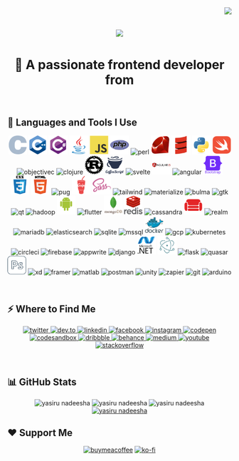 <img align="right" src="https://visitor-badge.laobi.icu/badge?page_id=yasiru nadeesha.yasiru nadeesha" />

<h1 align="center">
  <img src="https://readme-typing-svg.herokuapp.com/?font=Righteous&size=35&center=true&vCenter=true&width=500&height=70&duration=4000&lines=Hi%20%F0%9F%91%8B%2C%20I'm%20yasiru%20nadeesha" />
</h1>

<h1 align="center">🚀 A passionate frontend developer from</h1>

<p dir="auto"><a target="_blank" rel="noopener noreferrer nofollow" href="https://camo.githubusercontent.com/2722992d519a722218f896d5f5231d49f337aaff4514e78bd59ac935334e916a/68747470733a2f2f692e696d6775722e636f6d2f77617856496d762e706e67"><img src="https://camo.githubusercontent.com/2722992d519a722218f896d5f5231d49f337aaff4514e78bd59ac935334e916a/68747470733a2f2f692e696d6775722e636f6d2f77617856496d762e706e67" alt="" data-canonical-src="https://i.imgur.com/waxVImv.png" style="max-width: 100%;"></a></p>

<h2> 🚀 Languages and Tools I Use</h2>

<p align="center">
  <img src="https://raw.githubusercontent.com/devicons/devicon/master/icons/c/c-original.svg" alt="c" width="42" height="42"/>
  <img src="https://raw.githubusercontent.com/devicons/devicon/master/icons/cplusplus/cplusplus-original.svg" alt="cplusplus" width="42" height="42"/>
  <img src="https://raw.githubusercontent.com/devicons/devicon/master/icons/csharp/csharp-original.svg" alt="csharp" width="42" height="42"/>
  <img src="https://raw.githubusercontent.com/devicons/devicon/master/icons/java/java-original.svg" alt="java" width="42" height="42"/>
  <img src="https://raw.githubusercontent.com/devicons/devicon/master/icons/javascript/javascript-original.svg" alt="javascript" width="42" height="42"/>
  <img src="https://raw.githubusercontent.com/devicons/devicon/master/icons/php/php-original.svg" alt="php" width="42" height="42"/>
  <img src="https://api.iconify.design/logos-perl.svg" alt="perl" width="42" height="42"/>
  <img src="https://raw.githubusercontent.com/devicons/devicon/master/icons/ruby/ruby-original.svg" alt="ruby" width="42" height="42"/>
  <img src="https://raw.githubusercontent.com/devicons/devicon/master/icons/scala/scala-original.svg" alt="scala" width="42" height="42"/>
  <img src="https://raw.githubusercontent.com/devicons/devicon/master/icons/python/python-original.svg" alt="python" width="42" height="42"/>
  <img src="https://raw.githubusercontent.com/devicons/devicon/master/icons/swift/swift-original.svg" alt="swift" width="42" height="42"/>
  <img src="https://www.vectorlogo.zone/logos/apple_objectivec/apple_objectivec-icon.svg" alt="objectivec" width="42" height="42"/>
  <img src="https://upload.wikimedia.org/wikipedia/commons/5/5d/Clojure_logo.svg" alt="clojure" width="42" height="42"/>
  <img src="https://raw.githubusercontent.com/devicons/devicon/master/icons/rust/rust-plain.svg" alt="rust" width="42" height="42"/>
  <img src="https://raw.githubusercontent.com/devicons/devicon/master/icons/coffeescript/coffeescript-original-wordmark.svg" alt="coffeescript" width="42" height="42"/>
  <img src="https://upload.wikimedia.org/wikipedia/commons/1/1b/Svelte_Logo.svg" alt="svelte" width="42" height="42"/>
  <img src="https://raw.githubusercontent.com/devicons/devicon/master/icons/angularjs/angularjs-original-wordmark.svg" alt="angularjs" width="42" height="42"/>
  <img src="https://angular.io/assets/images/logos/angular/angular.svg" alt="angular" width="42" height="42"/>
  <img src="https://raw.githubusercontent.com/devicons/devicon/master/icons/bootstrap/bootstrap-plain-wordmark.svg" alt="bootstrap" width="42" height="42"/>
  <img src="https://raw.githubusercontent.com/devicons/devicon/master/icons/css3/css3-original-wordmark.svg" alt="css3" width="42" height="42"/>
  <img src="https://raw.githubusercontent.com/devicons/devicon/master/icons/html5/html5-original-wordmark.svg" alt="html5" width="42" height="42"/>
  <img src="https://cdn.worldvectorlogo.com/logos/pug.svg" alt="pug" width="42" height="42"/>
  <img src="https://raw.githubusercontent.com/devicons/devicon/master/icons/gulp/gulp-plain.svg" alt="gulp" width="42" height="42"/>
  <img src="https://raw.githubusercontent.com/devicons/devicon/master/icons/sass/sass-original.svg" alt="sass" width="42" height="42"/>
  <img src="https://www.vectorlogo.zone/logos/tailwindcss/tailwindcss-icon.svg" alt="tailwind" width="42" height="42"/>
  <img src="https://raw.githubusercontent.com/prplx/svg-logos/5585531d45d294869c4eaab4d7cf2e9c167710a9/svg/materialize.svg" alt="materialize" width="42" height="42"/>
  <img src="https://raw.githubusercontent.com/gilbarbara/logos/804dc257b59e144eaca5bc6ffd16949752c6f789/logos/bulma.svg" alt="bulma" width="42" height="42"/>
  <img src="https://upload.wikimedia.org/wikipedia/commons/7/71/GTK_logo.svg" alt="gtk" width="42" height="42"/>
  <img src="https://upload.wikimedia.org/wikipedia/commons/0/0b/Qt_logo_2016.svg" alt="qt" width="42" height="42"/>
  <img src="https://www.vectorlogo.zone/logos/apache_hadoop/apache_hadoop-icon.svg" alt="hadoop" width="42" height="42"/>
  <img src="https://raw.githubusercontent.com/devicons/devicon/master/icons/android/android-original-wordmark.svg" alt="android" width="42" height="42"/>
  <img src="https://www.vectorlogo.zone/logos/flutterio/flutterio-icon.svg" alt="flutter" width="42" height="42"/>
  <img src="https://raw.githubusercontent.com/devicons/devicon/master/icons/mongodb/mongodb-original-wordmark.svg" alt="mongodb" width="42" height="42"/>
  <img src="https://raw.githubusercontent.com/devicons/devicon/master/icons/redis/redis-original-wordmark.svg" alt="redis" width="42" height="42"/>
  <img src="https://www.vectorlogo.zone/logos/apache_cassandra/apache_cassandra-icon.svg" alt="cassandra" width="42" height="42"/>
  <img src="https://raw.githubusercontent.com/devicons/devicon/0d6c64dbbf311879f7d563bfc3ccf559f9ed111c/icons/couchdb/couchdb-original.svg" alt="couchdb" width="42" height="42"/>
  <img src="https://raw.githubusercontent.com/bestofjs/bestofjs-webui/8665e8c267a0215f3159df28b33c365198101df5/public/logos/realm.svg" alt="realm" width="42" height="42"/>
  <img src="https://www.vectorlogo.zone/logos/mariadb/mariadb-icon.svg" alt="mariadb" width="42" height="42"/>
  <img src="https://www.vectorlogo.zone/logos/elastic/elastic-icon.svg" alt="elasticsearch" width="42" height="42"/>
  <img src="https://www.vectorlogo.zone/logos/sqlite/sqlite-icon.svg" alt="sqlite" width="42" height="42"/>
  <img src="https://www.svgrepo.com/show/303229/microsoft-sql-server-logo.svg" alt="mssql" width="42" height="42"/>
  <img src="https://raw.githubusercontent.com/devicons/devicon/master/icons/docker/docker-original-wordmark.svg" alt="docker" width="42" height="42"/>
  <img src="https://www.vectorlogo.zone/logos/google_cloud/google_cloud-icon.svg" alt="gcp" width="42" height="42"/>
  <img src="https://www.vectorlogo.zone/logos/kubernetes/kubernetes-icon.svg" alt="kubernetes" width="42" height="42"/>
  <img src="https://www.vectorlogo.zone/logos/circleci/circleci-icon.svg" alt="circleci" width="42" height="42"/>
  <img src="https://www.vectorlogo.zone/logos/firebase/firebase-icon.svg" alt="firebase" width="42" height="42"/>
  <img src="https://www.vectorlogo.zone/logos/appwriteio/appwriteio-icon.svg" alt="appwrite" width="42" height="42"/>
  <img src="https://cdn.worldvectorlogo.com/logos/django.svg" alt="django" width="42" height="42"/>
  <img src="https://raw.githubusercontent.com/devicons/devicon/master/icons/dot-net/dot-net-original-wordmark.svg" alt="dotnet" width="42" height="42"/>
  <img src="https://raw.githubusercontent.com/devicons/devicon/master/icons/electron/electron-original.svg" alt="electron" width="42" height="42"/>
  <img src="https://www.vectorlogo.zone/logos/pocoo_flask/pocoo_flask-icon.svg" alt="flask" width="42" height="42"/>
  <img src="https://cdn.quasar.dev/logo/svg/quasar-logo.svg" alt="quasar" width="42" height="42"/>
  <img src="https://raw.githubusercontent.com/devicons/devicon/master/icons/photoshop/photoshop-line.svg" alt="photoshop" width="42" height="42"/>
  <img src="https://cdn.worldvectorlogo.com/logos/adobe-xd.svg" alt="xd" width="42" height="42"/>
  <img src="https://www.vectorlogo.zone/logos/framer/framer-icon.svg" alt="framer" width="42" height="42"/>
  <img src="https://upload.wikimedia.org/wikipedia/commons/2/21/Matlab_Logo.png" alt="matlab" width="42" height="42"/>
  <img src="https://www.vectorlogo.zone/logos/getpostman/getpostman-icon.svg" alt="postman" width="42" height="42"/>
  <img src="https://www.vectorlogo.zone/logos/unity3d/unity3d-icon.svg" alt="unity" width="42" height="42"/>
  <img src="https://www.vectorlogo.zone/logos/zapier/zapier-icon.svg" alt="zapier" width="42" height="42"/>
  <img src="https://www.vectorlogo.zone/logos/git-scm/git-scm-icon.svg" alt="git" width="42" height="42"/>
  <img src="https://cdn.worldvectorlogo.com/logos/arduino-1.svg" alt="arduino" width="42" height="42"/>
</p>

<p dir="auto"><a target="_blank" rel="noopener noreferrer nofollow" href="https://camo.githubusercontent.com/2722992d519a722218f896d5f5231d49f337aaff4514e78bd59ac935334e916a/68747470733a2f2f692e696d6775722e636f6d2f77617856496d762e706e67"><img src="https://camo.githubusercontent.com/2722992d519a722218f896d5f5231d49f337aaff4514e78bd59ac935334e916a/68747470733a2f2f692e696d6775722e636f6d2f77617856496d762e706e67" alt="" data-canonical-src="https://i.imgur.com/waxVImv.png" style="max-width: 100%;"></a></p>

<h2> ⚡ Where to Find Me</h2>

<p align="center">
  <a href="https://x.com/1" target="_blank">
    <img src="https://img.shields.io/badge/twitter-x?style=for-the-badge&logo=x&logoColor=white&color=%230f1419" alt="twitter"/>
  </a>
  <a href="https://dev.to/1" target="_blank">
    <img src="https://img.shields.io/badge/dev-to?style=for-the-badge&logo=dev-to&logoColor=white&color=black" alt="dev.to"/>
  </a>
  <a href="https://www.linkedin.com/in/1" target="_blank">
    <img src="https://img.shields.io/badge/linkedin-logo?style=for-the-badge&logo=linkedin&logoColor=white&color=%230a77b6" alt="linkedin"/>
  </a>
  <a href="https://www.facebook.com/1" target="_blank">
    <img src="https://img.shields.io/badge/facebook-logo?style=for-the-badge&logo=facebook&logoColor=white&color=%230866ff" alt="facebook"/>
  </a>
  <a href="https://www.instagram.com/1" target="_blank">
    <img src="https://img.shields.io/badge/instagram-logo?style=for-the-badge&logo=instagram&logoColor=white&color=%23F35369" alt="instagram"/>
  </a>
  <a href="https://www.codepen.io/1" target="_blank">
    <img src="https://img.shields.io/badge/codepen?style=for-the-badge&logo=codepen&logoColor=white&color=black" alt="codepen"/>
  </a>
  <a href="https://codesandbox.com/u/1" target="_blank">
    <img src="https://img.shields.io/badge/codesandbox?style=for-the-badge&logo=codesandbox&logoColor=white&color=black" alt="codesandbox"/>
  </a>
  <a href="https://www.dribbble.com/1" target="_blank">
    <img src="https://img.shields.io/badge/dribbble-logo?style=for-the-badge&logo=dribbble&logoColor=white&color=%23ea64d9" alt="dribbble"/>
  </a>
  <a href="https://www.behance.net/1" target="_blank">
    <img src="https://img.shields.io/badge/behance-logo?style=for-the-badge&logo=behance&logoColor=white&color=%230057ff" alt="behance"/>
  </a>
  <a href="https://medium.com/1" target="_blank">
    <img src="https://img.shields.io/badge/medium-logo?style=for-the-badge&logo=medium&logoColor=white&color=black" alt="medium"/>
  </a>
  <a href="https://www.youtube.com/1" target="_blank">
    <img src="https://img.shields.io/badge/youtube-logo?style=for-the-badge&logo=youtube&logoColor=white&color=%23cc0000" alt="youtube"/>
  </a>
  <a href="https://stackoverflow.com/users/1" target="_blank">
    <img src="https://img.shields.io/badge/stackoverflow-logo?style=for-the-badge&logo=stackoverflow&logoColor=white&color=%23f48024" alt="stackoverflow"/>
  </a>
</p>

<p dir="auto"><a target="_blank" rel="noopener noreferrer nofollow" href="https://camo.githubusercontent.com/2722992d519a722218f896d5f5231d49f337aaff4514e78bd59ac935334e916a/68747470733a2f2f692e696d6775722e636f6d2f77617856496d762e706e67"><img src="https://camo.githubusercontent.com/2722992d519a722218f896d5f5231d49f337aaff4514e78bd59ac935334e916a/68747470733a2f2f692e696d6775722e636f6d2f77617856496d762e706e67" alt="" data-canonical-src="https://i.imgur.com/waxVImv.png" style="max-width: 100%;"></a></p>

<h2> 📊 GitHub Stats</h2>

<p align="center">
  <img src="https://github-readme-stats.vercel.app/api?username=yasiru nadeesha&theme=tokyonight&show_icons=true&locale=en" alt="yasiru nadeesha"/>
  <img src="https://github-readme-streak-stats.herokuapp.com/?user=yasiru nadeesha&theme=tokyonight&hide_border=true" alt="yasiru nadeesha"/>
  <img src="https://github-readme-stats.vercel.app/api/top-langs?username=yasiru nadeesha&theme=tokyonight&show_icons=true&locale=en&layout=compact" alt="yasiru nadeesha"/>
  <a href="https://github.com/ryo-ma/github-profile-trophy"><img src="https://github-profile-trophy.vercel.app/?username=yasiru nadeesha" alt="yasiru nadeesha" /></a>
</p>

<h2> ❤️ Support Me</h2>

<p align="center">
  <a href="https://www.buymeacoffee.com/1"><img src="https://cdn.buymeacoffee.com/buttons/v2/default-yellow.png" width="160" alt="buymeacoffee" /></a>
  <a href="https://www.ko-fi.com/1"><img src="https://cdn.ko-fi.com/cdn/kofi3.png?v=3" width="160" alt="ko-fi" /></a>
</p>

